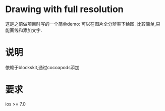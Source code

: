 # Drawing with full resolution
这是之前做项目时写的一个简单demo: 
可以在图片全分辨率下绘图. 比较简单,只能画线和添加文字.

# 说明
依赖于blockskit,通过cocoapods添加

# 要求
ios >= 7.0
